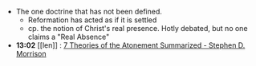 - The one doctrine that has not been defined.
	- Reformation has acted as if it is settled
	- cp. the notion of Christ's real presence. Hotly debated, but no one claims a "Real Absence"
- **13:02** [[len]] :  [7 Theories of the Atonement Summarized - Stephen D. Morrison](https://www.sdmorrison.org/7-theories-of-the-atonement-summarized/)